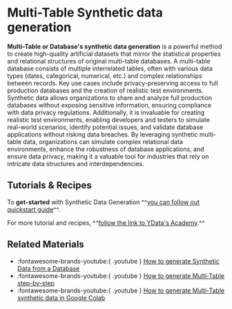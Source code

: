 # Multi-Table Synthetic data generation

**Multi-Table or Database's synthetic data generation** is a powerful method to create high-quality artificial datasets
that mirror the statistical properties and relational structures of original multi-table databases.
A multi-table database consists of multiple interrelated tables, often with various data types (dates, categorical, numerical, etc.)
and complex relationships between records.
Key use cases include privacy-preserving access to full production databases and the creation of realistic test environments.
Synthetic data allows organizations to share and analyze full production databases without exposing sensitive information,
ensuring compliance with data privacy regulations. Additionally, it is invaluable for creating realistic test environments,
enabling developers and testers to simulate real-world scenarios, identify potential issues, and validate database applications
without risking data breaches.
By leveraging synthetic multi-table data, organizations can simulate complex relational data environments, enhance the robustness
of database applications, and ensure data privacy, making it a valuable tool for industries that rely on intricate data structures
and interdependencies.

## Tutorials & Recipes
To **get-started** with Synthetic Data Generation ^^[you can follow out quickstart guide](../../get-started/create_database_sd_generator.md)^^.

For more tutorial and recipes, ^^[follow the link to YData's Academy](https://github.com/ydataai/academy/tree/master/2-%20Synthetic%20Data/MultiTable).^^
## Related Materials
- :fontawesome-brands-youtube:{ .youtube } <a href="https://www.youtube.com/watch?v=9EupCg5YQLE&t=2s"><u>How to generate Synthetic Data from a Database</u></a>
- :fontawesome-brands-youtube:{ .youtube } <a href="https://www.youtube.com/watch?v=40Q56xZbv00&t=309s"><u>How to generate Multi-Table step-by-step</u></a>
- :fontawesome-brands-youtube:{ .youtube } <a href="https://www.youtube.com/watch?v=UQWki7XgnVk"><u>How to generate Multi-Table synthetic data in Google Colab</u></a>
